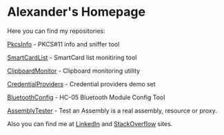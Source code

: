 # Alexander's Homepage

Here you can find my repositories:

[PkcsInfo](/PkcsInfo) - PKCS#11 info and sniffer tool 

[SmartCardList](/SmartCardList) - SmartCard list monitiring tool 

[ClipboardMonitor](/ClipboardMonitor) - Clipboard monitoring utility 

[CredentialProviders](/CredentialProviders) - Credential providers demo set 

[BluetoothConfig](/BluetoothConfig) - HC-05 Bluetooth Module Config Tool

[AssemblyTester](/AssemblyTester) - Test an Assembly is a real assembly, resource or proxy.

Also you can find me at [LinkedIn](https://www.linkedin.com/in/aleksanderyakovlev/?locale=en_US) and [StackOverflow](https://stackoverflow.com/users/3868464/alexander) sites.
